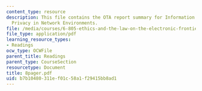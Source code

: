 ```yaml
---
content_type: resource
description: This file contains the OTA report summary for Information Security and
  Privacy in Network Environments.
file: /media/courses/6-805-ethics-and-the-law-on-the-electronic-frontier-fall-2005/b7b10480311ef01c58a1f29415bb8ad1_8pager.pdf
file_type: application/pdf
learning_resource_types:
- Readings
ocw_type: OCWFile
parent_title: Readings
parent_type: CourseSection
resourcetype: Document
title: 8pager.pdf
uid: b7b10480-311e-f01c-58a1-f29415bb8ad1
---
```

